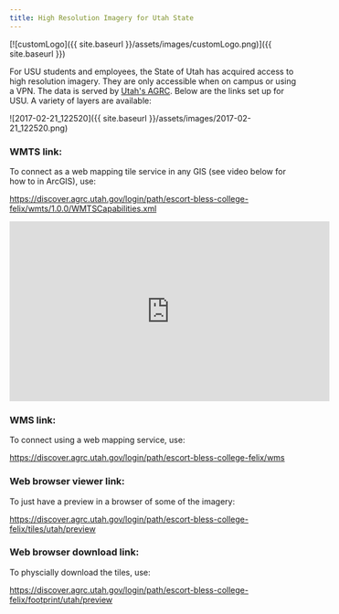```yaml
---
title: High Resolution Imagery for Utah State
---
```


[![customLogo]({{ site.baseurl }}/assets/images/customLogo.png)]({{ site.baseurl }})

For USU students and employees, the State of Utah has acquired access to high resolution imagery. They are only accessible when on campus or using a VPN.  The data is served by [Utah's AGRC](https://gis.utah.gov/). Below are the links set up for USU. A variety of layers are available:

![2017-02-21_122520]({{ site.baseurl }}/assets/images/2017-02-21_122520.png)

### WMTS link:

To connect as a web mapping tile service in any GIS (see video below for how to in ArcGIS), use:

<https://discover.agrc.utah.gov/login/path/escort-bless-college-felix/wmts/1.0.0/WMTSCapabilities.xml>

<iframe width="560" height="315" src="https://www.youtube.com/embed/imfiOkeoz1w" frameborder="0" allowfullscreen></iframe>

### WMS link:

To connect using a web mapping service, use:

https://discover.agrc.utah.gov/login/path/escort-bless-college-felix/wms

### Web browser viewer link:

To just have a preview in a browser of some of the imagery:

https://discover.agrc.utah.gov/login/path/escort-bless-college-felix/tiles/utah/preview

### Web browser download link:

To physcially download the tiles, use:

<https://discover.agrc.utah.gov/login/path/escort-bless-college-felix/footprint/utah/preview>

